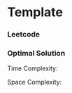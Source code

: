# Template



### Leetcode





### Optimal Solution

Time Complexity:

Space Complexity:

```js

```

